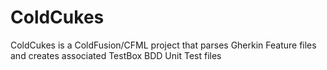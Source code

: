 # ColdCukes
ColdCukes is a ColdFusion/CFML project that parses Gherkin Feature files and creates associated TestBox BDD Unit Test files
